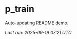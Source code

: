 # p_train

Auto-updating README demo.

<!--START_SECTION:status-->
_Last run: 2025-09-19 07:21 UTC_
<!--END_SECTION:status-->

































































































































































































































































































































































































































































































































































































































